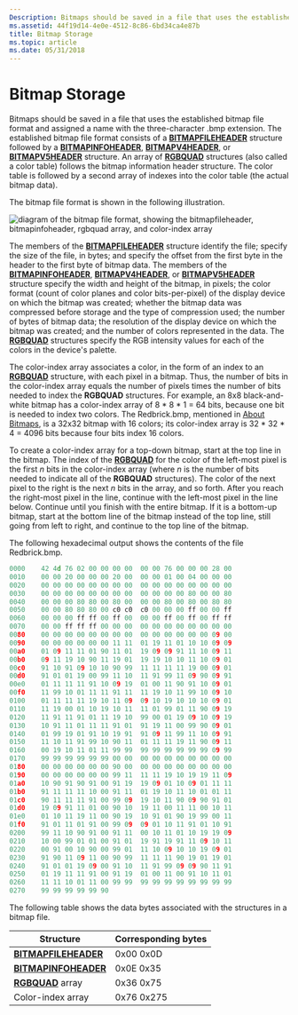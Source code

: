```yaml
---
Description: Bitmaps should be saved in a file that uses the established bitmap file format and assigned a name with the three-character .bmp extension.
ms.assetid: 44f19d14-4e0e-4512-8c86-6bd34ca4e87b
title: Bitmap Storage
ms.topic: article
ms.date: 05/31/2018
---
```


# Bitmap Storage

Bitmaps should be saved in a file that uses the established bitmap file format and assigned a name with the three-character .bmp extension. The established bitmap file format consists of a [**BITMAPFILEHEADER**](/windows/win32/api/wingdi/ns-wingdi-bitmapfileheader) structure followed by a [**BITMAPINFOHEADER**](/previous-versions//dd183376(v=vs.85)), [**BITMAPV4HEADER**](/windows/desktop/api/Wingdi/ns-wingdi-bitmapv4header), or [**BITMAPV5HEADER**](/windows/desktop/api/Wingdi/ns-wingdi-bitmapv5header) structure. An array of [**RGBQUAD**](/windows/win32/api/wingdi/ns-wingdi-rgbquad) structures (also called a color table) follows the bitmap information header structure. The color table is followed by a second array of indexes into the color table (the actual bitmap data).

The bitmap file format is shown in the following illustration.

![diagram of the bitmap file format, showing the bitmapfileheader, bitmapinfoheader, rgbquad array, and color-index array](images/csbmp-02.png)

The members of the [**BITMAPFILEHEADER**](/windows/win32/api/wingdi/ns-wingdi-bitmapfileheader) structure identify the file; specify the size of the file, in bytes; and specify the offset from the first byte in the header to the first byte of bitmap data. The members of the [**BITMAPINFOHEADER**](/previous-versions//dd183376(v=vs.85)), [**BITMAPV4HEADER**](/windows/desktop/api/Wingdi/ns-wingdi-bitmapv4header), or [**BITMAPV5HEADER**](/windows/desktop/api/Wingdi/ns-wingdi-bitmapv5header) structure specify the width and height of the bitmap, in pixels; the color format (count of color planes and color bits-per-pixel) of the display device on which the bitmap was created; whether the bitmap data was compressed before storage and the type of compression used; the number of bytes of bitmap data; the resolution of the display device on which the bitmap was created; and the number of colors represented in the data. The [**RGBQUAD**](/windows/win32/api/wingdi/ns-wingdi-rgbquad) structures specify the RGB intensity values for each of the colors in the device's palette.

The color-index array associates a color, in the form of an index to an [**RGBQUAD**](/windows/win32/api/wingdi/ns-wingdi-rgbquad) structure, with each pixel in a bitmap. Thus, the number of bits in the color-index array equals the number of pixels times the number of bits needed to index the **RGBQUAD** structures. For example, an 8x8 black-and-white bitmap has a color-index array of 8 \* 8 \* 1 = 64 bits, because one bit is needed to index two colors. The Redbrick.bmp, mentioned in [About Bitmaps](about-bitmaps.md), is a 32x32 bitmap with 16 colors; its color-index array is 32 \* 32 \* 4 = 4096 bits because four bits index 16 colors.

To create a color-index array for a top-down bitmap, start at the top line in the bitmap. The index of the [**RGBQUAD**](/windows/win32/api/wingdi/ns-wingdi-rgbquad) for the color of the left-most pixel is the first *n* bits in the color-index array (where *n* is the number of bits needed to indicate all of the **RGBQUAD** structures). The color of the next pixel to the right is the next *n* bits in the array, and so forth. After you reach the right-most pixel in the line, continue with the left-most pixel in the line below. Continue until you finish with the entire bitmap. If it is a bottom-up bitmap, start at the bottom line of the bitmap instead of the top line, still going from left to right, and continue to the top line of the bitmap.

The following hexadecimal output shows the contents of the file Redbrick.bmp.


```C++
0000    42 4d 76 02 00 00 00 00  00 00 76 00 00 00 28 00 
0010    00 00 20 00 00 00 20 00  00 00 01 00 04 00 00 00 
0020    00 00 00 00 00 00 00 00  00 00 00 00 00 00 00 00 
0030    00 00 00 00 00 00 00 00  00 00 00 00 80 00 00 80 
0040    00 00 00 80 80 00 80 00  00 00 80 00 80 00 80 80 
0050    00 00 80 80 80 00 c0 c0  c0 00 00 00 ff 00 00 ff 
0060    00 00 00 ff ff 00 ff 00  00 00 ff 00 ff 00 ff ff 
0070    00 00 ff ff ff 00 00 00  00 00 00 00 00 00 00 00 
0080    00 00 00 00 00 00 00 00  00 00 00 00 00 00 09 00 
0090    00 00 00 00 00 00 11 11  01 19 11 01 10 10 09 09 
00a0    01 09 11 11 01 90 11 01  19 09 09 91 11 10 09 11 
00b0    09 11 19 10 90 11 19 01  19 19 10 10 11 10 09 01 
00c0    91 10 91 09 10 10 90 99  11 11 11 11 19 00 09 01 
00d0    91 01 01 19 00 99 11 10  11 91 99 11 09 90 09 91 
00e0    01 11 11 11 91 10 09 19  01 00 11 90 91 10 09 01 
00f0    11 99 10 01 11 11 91 11  11 19 10 11 99 10 09 10 
0100    01 11 11 11 19 10 11 09  09 10 19 10 10 10 09 01 
0110    11 19 00 01 10 19 10 11  11 01 99 01 11 90 09 19 
0120    11 91 11 91 01 11 19 10  99 00 01 19 09 10 09 19 
0130    10 91 11 01 11 11 91 01  91 19 11 00 99 90 09 01 
0140    01 99 19 01 91 10 19 91  91 09 11 99 11 10 09 91 
0150    11 10 11 91 99 10 90 11  01 11 11 19 11 90 09 11 
0160    00 19 10 11 01 11 99 99  99 99 99 99 99 99 09 99 
0170    99 99 99 99 99 99 00 00  00 00 00 00 00 00 00 00 
0180    00 00 00 00 00 00 90 00  00 00 00 00 00 00 00 00 
0190    00 00 00 00 00 00 99 11  11 11 19 10 19 19 11 09 
01a0    10 90 91 90 91 00 91 19  19 09 01 10 09 01 11 11 
01b0    91 11 11 11 10 00 91 11  01 19 10 11 10 01 01 11 
01c0    90 11 11 11 91 00 99 09  19 10 11 90 09 90 91 01 
01d0    19 09 91 11 01 00 90 10  19 11 00 11 11 00 10 11 
01e0    01 10 11 19 11 00 90 19  10 91 01 90 19 99 00 11 
01f0    91 01 11 01 91 00 99 09  09 01 10 11 91 01 10 91 
0200    99 11 10 90 91 00 91 11  00 10 11 01 10 19 19 09 
0210    10 00 99 01 01 00 91 01  19 91 19 91 11 09 10 11 
0220    00 91 00 10 90 00 99 01  11 10 09 10 10 19 09 01 
0230    91 90 11 09 11 00 90 99  11 11 11 90 19 01 19 01 
0240    91 01 01 19 09 00 91 10  11 91 99 09 09 90 11 91 
0250    01 19 11 11 91 00 91 19  01 00 11 00 91 10 11 01 
0260    11 11 10 01 11 00 99 99  99 99 99 99 99 99 99 99 
0270    99 99 99 99 99 90 
```



The following table shows the data bytes associated with the structures in a bitmap file.



| Structure                                    | Corresponding bytes |
|----------------------------------------------|---------------------|
| [**BITMAPFILEHEADER**](/windows/win32/api/wingdi/ns-wingdi-bitmapfileheader) | 0x00 0x0D           |
| [**BITMAPINFOHEADER**](/previous-versions//dd183376(v=vs.85)) | 0x0E 0x35           |
| [**RGBQUAD**](/windows/win32/api/wingdi/ns-wingdi-rgbquad) array             | 0x36 0x75           |
| Color-index array                            | 0x76 0x275          |



 

 

 